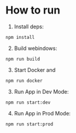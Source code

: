 # How to run

1. Install deps:

```
npm install
```

2. Build webindows:

```
npm run build
```

3. Start Docker and

```
npm run docker
```

3. Run App in Dev Mode:

```
npm run start:dev
```

4. Run App in Prod Mode:

```
npm run start:prod
```
